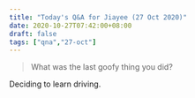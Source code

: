 ```yaml
---
title: "Today's Q&A for Jiayee (27 Oct 2020)"
date: 2020-10-27T07:42:00+08:00
draft: false
tags: ["qna","27-oct"]
---
```

> What was the last goofy thing you did?

Deciding to learn driving.
